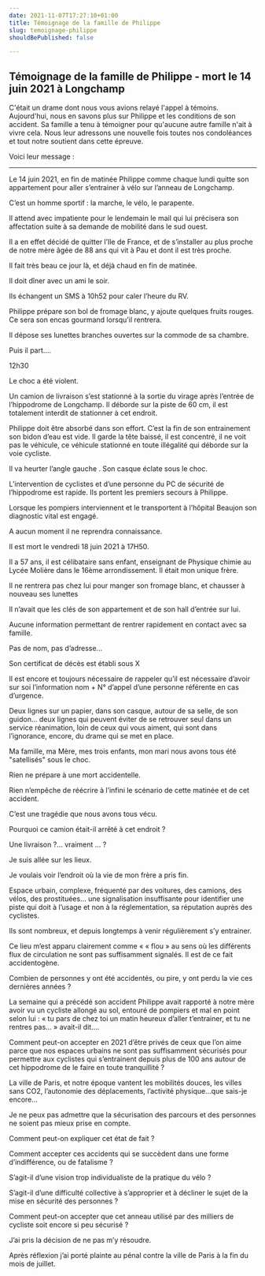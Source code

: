 ```yaml
---
date: 2021-11-07T17:27:10+01:00
title: Témoignage de la famille de Philippe
slug: temoignage-philippe
shouldBePublished: false

---
```

## Témoignage de la famille de Philippe - mort le 14 juin 2021 à Longchamp

C'était un drame dont nous vous avions relayé l'appel à témoins. Aujourd'hui, nous en savons plus sur Philippe et les conditions de son accident. Sa famille a tenu à témoigner pour qu'aucune autre famille n'ait à vivre cela. Nous leur adressons une nouvelle fois toutes nos condoléances et tout notre soutient dans cette épreuve.

Voici leur message :

***

Le 14 juin 2021, en fin de matinée Philippe comme chaque lundi quitte son appartement pour aller s’entrainer à vélo sur l’anneau de Longchamp.

C’est un homme sportif : la marche, le vélo, le parapente.

Il attend avec impatiente pour le lendemain le mail qui lui précisera son affectation suite à sa demande de mobilité dans le sud ouest.

Il a en effet décidé de quitter l’Ile de France, et de s’installer au plus proche de notre mère âgée de 88 ans qui vit à Pau et dont il est très proche.

Il fait très beau ce jour là, et déjà chaud en fin de matinée.

Il doit dîner avec un ami le soir.

Ils échangent un SMS à 10h52 pour caler l’heure du RV.

Philippe prépare son bol de fromage blanc, y ajoute quelques fruits rouges. Ce sera son encas gourmand lorsqu’il rentrera.

Il dépose ses lunettes branches ouvertes sur la commode de sa chambre.

Puis il part….

12h30

Le choc a été violent.

Un camion de livraison s’est stationné à la sortie du virage après l’entrée de l’hippodrome de Longchamp. Il déborde sur la piste de 60 cm, il est totalement interdit de stationner à cet endroit.

Philippe doit être absorbé dans son effort. C’est la fin de son entrainement son bidon d’eau est vide. Il garde la tête baissé, il est concentré, il ne voit pas le véhicule, ce véhicule stationné en toute illégalité qui déborde sur la voie cycliste.

Il va heurter l’angle gauche . Son casque éclate sous le choc.

L’intervention de cyclistes et d’une personne du PC de sécurité de l’hippodrome est rapide. Ils portent les premiers secours à Philippe.

Lorsque les pompiers interviennent et le transportent à l’hôpital Beaujon son diagnostic vital est engagé.

A aucun moment il ne reprendra connaissance.

Il est mort le vendredi 18 juin 2021 à 17H50.

Il a 57 ans, il est célibataire sans enfant, enseignant de Physique chimie au Lycée Molière dans le 16ème arrondissement. Il était mon unique frère.

Il ne rentrera pas chez lui pour manger son fromage blanc, et chausser à nouveau ses lunettes

Il n’avait que les clés de son appartement et de son hall d’entrée sur lui.

Aucune information permettant de rentrer rapidement en contact avec sa famille.

Pas de nom, pas d’adresse…

Son certificat de décès est établi sous X

Il est encore et toujours nécessaire de rappeler qu’il est nécessaire d’avoir sur soi l’information nom + N° d’appel d’une personne référente en cas d’urgence.

Deux lignes sur un papier, dans son casque, autour de sa selle, de son guidon… deux lignes qui peuvent éviter de se retrouver seul dans un service réanimation, loin de ceux qui vous aiment, qui sont dans l’ignorance, encore, du drame qui se met en place.

Ma famille, ma Mère, mes trois enfants, mon mari nous avons tous été "satellisés" sous le choc.

Rien ne prépare à une mort accidentelle.

Rien n’empêche de réécrire à l’infini le scénario de cette matinée et de cet accident.

C’est une tragédie que nous avons tous vécu.

Pourquoi ce camion était-il arrêté à cet endroit ?

Une livraison ?... vraiment … ?

Je suis allée sur les lieux.

Je voulais voir l’endroit où la vie de mon frère a pris fin.

Espace urbain, complexe, fréquenté par des voitures, des camions, des vélos, des prostituées… une signalisation insuffisante pour identifier une piste qui doit à l’usage et non à la réglementation, sa réputation auprès des cyclistes.

Ils sont nombreux, et depuis longtemps à venir régulièrement s’y entrainer.

Ce lieu m’est apparu clairement comme « « flou » au sens où les différents flux de circulation ne sont pas suffisamment signalés. Il est de ce fait accidentogène.

Combien de personnes y ont été accidentés, ou pire, y ont perdu la vie ces dernières années ?

La semaine qui a précédé son accident Philippe avait rapporté à notre mère avoir vu un cycliste allongé au sol, entouré de pompiers et mal en point selon lui : « tu pars de chez toi un matin heureux d’aller t’entrainer, et tu ne rentres pas… » avait-il dit….

Comment peut-on accepter en 2021 d’être privés de ceux que l’on aime parce que nos espaces urbains ne sont pas suffisamment sécurisés pour permettre aux cyclistes qui s’entrainent depuis plus de 100 ans autour de cet hippodrome de le faire en toute tranquillité ?

La ville de Paris, et notre époque vantent les mobilités douces, les villes sans CO2, l’autonomie des déplacements, l’activité physique…que sais-je encore…

Je ne peux pas admettre que la sécurisation des parcours et des personnes ne soient pas mieux prise en compte.

Comment peut-on expliquer cet état de fait ?

Comment accepter ces accidents qui se succèdent dans une forme d’indifférence, ou de fatalisme ?

S’agit-il d’une vision trop individualiste de la pratique du vélo ?

S’agit-il d’une difficulté collective à s’approprier et à décliner le sujet de la mise en sécurité des personnes ?

Comment peut-on accepter que cet anneau utilisé par des milliers de cycliste soit encore si peu sécurisé ?

J’ai pris la décision de ne pas m’y résoudre.

Après réflexion j’ai porté plainte au pénal contre la ville de Paris à la fin du mois de juillet.